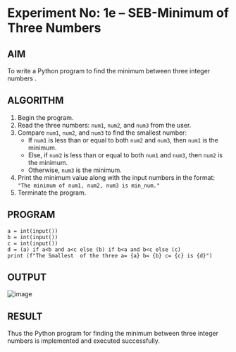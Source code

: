 # Experiment No: 1e – SEB-Minimum of Three Numbers

## AIM  
To write a Python program to find the minimum between three integer numbers .

## ALGORITHM  
1. Begin the program.  
2. Read the three numbers: `num1`, `num2`, and `num3` from the user.  
3. Compare `num1`, `num2`, and `num3` to find the smallest number:  
   - If `num1` is less than or equal to both `num2` and `num3`, then `num1` is the minimum.  
   - Else, if `num2` is less than or equal to both `num1` and `num3`, then `num2` is the minimum.  
   - Otherwise, `num3` is the minimum.  
4. Print the minimum value along with the input numbers in the format:  
   `"The minimum of num1, num2, num3 is min_num."`  
5. Terminate the program.

## PROGRAM
```
a = int(input())
b = int(input())
c = int(input())
d = (a) if a<b and a<c else (b) if b<a and b<c else (c)
print (f"The Smallest  of the three a= {a} b= {b} c= {c} is {d}")
```

## OUTPUT
![image](https://github.com/user-attachments/assets/0413c9e7-8cb1-40a8-a05c-8d011771aea2)

## RESULT
Thus the Python program for finding the minimum between three integer  numbers is implemented and executed successfully.
